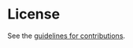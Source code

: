 # License

See the
[guidelines for contributions](https://github.com/domoslabs/QoORFC/blob//CONTRIBUTING.md).
